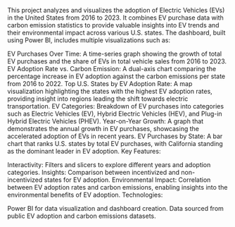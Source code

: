 This project analyzes and visualizes the adoption of Electric Vehicles (EVs) in the United States from 2016 to 2023. It combines EV purchase data with carbon emission statistics to provide valuable insights into EV trends and their environmental impact across various U.S. states. The dashboard, built using Power BI, includes multiple visualizations such as:

EV Purchases Over Time: A time-series graph showing the growth of total EV purchases and the share of EVs in total vehicle sales from 2016 to 2023.
EV Adoption Rate vs. Carbon Emission: A dual-axis chart comparing the percentage increase in EV adoption against the carbon emissions per state from 2016 to 2022.
Top U.S. States by EV Adoption Rate: A map visualization highlighting the states with the highest EV adoption rates, providing insight into regions leading the shift towards electric transportation.
EV Categories: Breakdown of EV purchases into categories such as Electric Vehicles (EV), Hybrid Electric Vehicles (HEV), and Plug-in Hybrid Electric Vehicles (PHEV).
Year-on-Year Growth: A graph that demonstrates the annual growth in EV purchases, showcasing the accelerated adoption of EVs in recent years.
EV Purchases by State: A bar chart that ranks U.S. states by total EV purchases, with California standing as the dominant leader in EV adoption.
Key Features:

Interactivity: Filters and slicers to explore different years and adoption categories.
Insights: Comparison between incentivized and non-incentivized states for EV adoption.
Environmental Impact: Correlation between EV adoption rates and carbon emissions, enabling insights into the environmental benefits of EV adoption.
Technologies:

Power BI for data visualization and dashboard creation.
Data sourced from public EV adoption and carbon emissions datasets.
